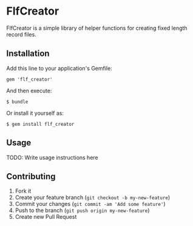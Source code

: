 # FlfCreator

FlfCreator is a simple library of helper functions for creating fixed length record files.

## Installation

Add this line to your application's Gemfile:

    gem 'flf_creator'

And then execute:

    $ bundle

Or install it yourself as:

    $ gem install flf_creator

## Usage

TODO: Write usage instructions here

## Contributing

1. Fork it
2. Create your feature branch (`git checkout -b my-new-feature`)
3. Commit your changes (`git commit -am 'Add some feature'`)
4. Push to the branch (`git push origin my-new-feature`)
5. Create new Pull Request
